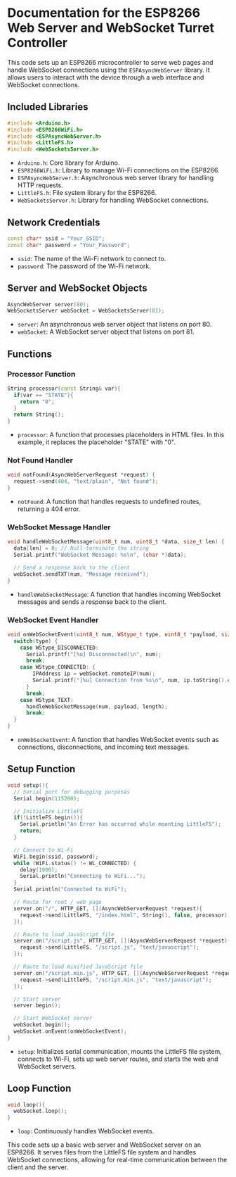 # Documentation for the ESP8266 Web Server and WebSocket Turret Controller

This code sets up an ESP8266 microcontroller to serve web pages and handle WebSocket connections using the `ESPAsyncWebServer` library. It allows users to interact with the device through a web interface and WebSocket connections.

## Included Libraries
```cpp
#include <Arduino.h>
#include <ESP8266WiFi.h>
#include <ESPAsyncWebServer.h>
#include <LittleFS.h>
#include <WebSocketsServer.h>
```
- `Arduino.h`: Core library for Arduino.
- `ESP8266WiFi.h`: Library to manage Wi-Fi connections on the ESP8266.
- `ESPAsyncWebServer.h`: Asynchronous web server library for handling HTTP requests.
- `LittleFS.h`: File system library for the ESP8266.
- `WebSocketsServer.h`: Library for handling WebSocket connections.

## Network Credentials
```cpp
const char* ssid = "Your_SSID";
const char* password = "Your_Password";
```
- `ssid`: The name of the Wi-Fi network to connect to.
- `password`: The password of the Wi-Fi network.

## Server and WebSocket Objects
```cpp
AsyncWebServer server(80);
WebSocketsServer webSocket = WebSocketsServer(81);
```
- `server`: An asynchronous web server object that listens on port 80.
- `webSocket`: A WebSocket server object that listens on port 81.

## Functions

### Processor Function
```cpp
String processor(const String& var){
  if(var == "STATE"){
    return "0";
  }
  return String();
}
```
- `processor`: A function that processes placeholders in HTML files. In this example, it replaces the placeholder "STATE" with "0".

### Not Found Handler
```cpp
void notFound(AsyncWebServerRequest *request) {
  request->send(404, "text/plain", "Not found");
}
```
- `notFound`: A function that handles requests to undefined routes, returning a 404 error.

### WebSocket Message Handler
```cpp
void handleWebSocketMessage(uint8_t num, uint8_t *data, size_t len) {
  data[len] = 0; // Null-terminate the string
  Serial.printf("WebSocket Message: %s\n", (char *)data);

  // Send a response back to the client
  webSocket.sendTXT(num, "Message received");
}
```
- `handleWebSocketMessage`: A function that handles incoming WebSocket messages and sends a response back to the client.

### WebSocket Event Handler
```cpp
void onWebSocketEvent(uint8_t num, WStype_t type, uint8_t *payload, size_t length) {
  switch(type) {
    case WStype_DISCONNECTED:
      Serial.printf("[%u] Disconnected!\n", num);
      break;
    case WStype_CONNECTED: {
        IPAddress ip = webSocket.remoteIP(num);
        Serial.printf("[%u] Connection from %s\n", num, ip.toString().c_str());
      }
      break;
    case WStype_TEXT:
      handleWebSocketMessage(num, payload, length);
      break;
  }
}
```
- `onWebSocketEvent`: A function that handles WebSocket events such as connections, disconnections, and incoming text messages.

## Setup Function
```cpp
void setup(){
  // Serial port for debugging purposes
  Serial.begin(115200);

  // Initialize LittleFS
  if(!LittleFS.begin()){
    Serial.println("An Error has occurred while mounting LittleFS");
    return;
  }

  // Connect to Wi-Fi
  WiFi.begin(ssid, password);
  while (WiFi.status() != WL_CONNECTED) {
    delay(1000);
    Serial.println("Connecting to WiFi...");
  }
  Serial.println("Connected to WiFi");

  // Route for root / web page
  server.on("/", HTTP_GET, [](AsyncWebServerRequest *request){
    request->send(LittleFS, "/index.html", String(), false, processor);
  });

  // Route to load JavaScript file
  server.on("/script.js", HTTP_GET, [](AsyncWebServerRequest *request){
    request->send(LittleFS, "/script.js", "text/javascript");
  });

  // Route to load minified JavaScript file
  server.on("/script.min.js", HTTP_GET, [](AsyncWebServerRequest *request){
    request->send(LittleFS, "/script.min.js", "text/javascript");
  });

  // Start server
  server.begin();

  // Start WebSocket server
  webSocket.begin();
  webSocket.onEvent(onWebSocketEvent);
}
```
- `setup`: Initializes serial communication, mounts the LittleFS file system, connects to Wi-Fi, sets up web server routes, and starts the web and WebSocket servers.

## Loop Function
```cpp
void loop(){
  webSocket.loop();
}
```
- `loop`: Continuously handles WebSocket events.

This code sets up a basic web server and WebSocket server on an ESP8266. It serves files from the LittleFS file system and handles WebSocket connections, allowing for real-time communication between the client and the server.
